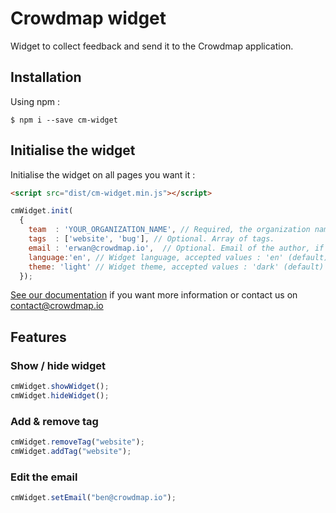 # Crowdmap widget
Widget to collect feedback and send it to the Crowdmap application.

## Installation

Using npm :

```
$ npm i --save cm-widget
```

## Initialise the widget

Initialise the widget on all pages you want it :

```html
<script src="dist/cm-widget.min.js"></script>
```

```javascript
cmWidget.init(
  {
    team  : 'YOUR_ORGANIZATION_NAME', // Required, the organization name who specified when you create your account on https://app.crowdmap.io
    tags  : ['website', 'bug'], // Optional. Array of tags.
    email : 'erwan@crowdmap.io',  // Optional. Email of the author, if not specified, an input will appear in the widget.
    language:'en', // Widget language, accepted values : 'en' (default) or 'fr'
    theme: 'light' // Widget theme, accepted values : 'dark' (default) or 'light'
  });
```

[See our documentation](https://crowdmapsupport.gitbook.io/knowledgebase/collect-feedback/widget "Crowdmap - Knowledge base") if you want more information or contact us on contact@crowdmap.io

## Features

### Show / hide widget 

```javascript
cmWidget.showWidget();
cmWidget.hideWidget();
```

### Add & remove tag

```javascript
cmWidget.removeTag("website");
cmWidget.addTag("website");
```

### Edit the email

```javascript
cmWidget.setEmail("ben@crowdmap.io");
```